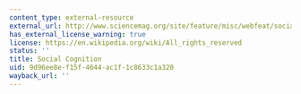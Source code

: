 ```yaml
---
content_type: external-resource
external_url: http://www.sciencemag.org/site/feature/misc/webfeat/socialcognition
has_external_license_warning: true
license: https://en.wikipedia.org/wiki/All_rights_reserved
status: ''
title: Social Cognition
uid: 9d96ee8e-f15f-4644-ac1f-1c8633c1a320
wayback_url: ''
---
```


